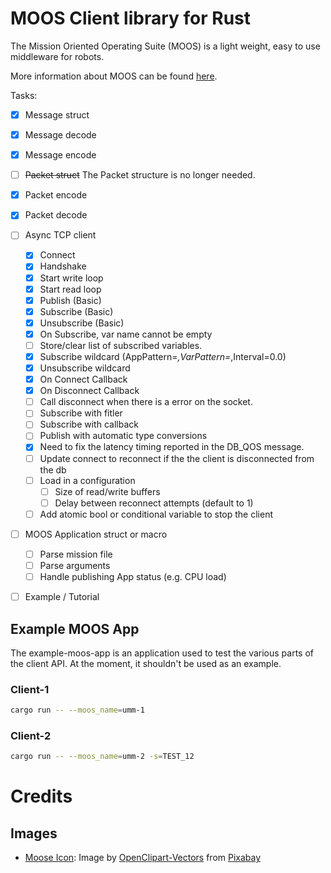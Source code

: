 # MOOS Client library for Rust

The Mission Oriented Operating Suite (MOOS) is a light weight, easy to use 
middleware for robots. 

More information about MOOS can be found 
[here](https://sites.google.com/site/moossoftware/). 

Tasks: 
- [x] Message struct
- [x] Message decode
- [x] Message encode
- [ ] ~~Packet struct~~ The Packet structure is no longer needed. 
- [x] Packet encode
- [x] Packet decode
- [ ] Async TCP client
    - [x] Connect
    - [x] Handshake
    - [x] Start write loop
    - [x] Start read loop
    - [x] Publish (Basic)
    - [x] Subscribe (Basic)
    - [x] Unsubscribe (Basic)
    - [x] On Subscribe, var name cannot be empty
    - [ ] Store/clear list of subscribed variables.
    - [x] Subscribe wildcard (AppPattern=*,VarPattern=*,Interval=0.0)
    - [x] Unsubscribe wildcard
    - [x] On Connect Callback
    - [x] On Disconnect Callback
    - [ ] Call disconnect when there is a error on the socket.
    - [ ] Subscribe with fitler
    - [ ] Subscribe with callback
    - [ ] Publish with automatic type conversions
    - [x] Need to fix the latency timing reported in the DB_QOS message.
    - [ ] Update connect to reconnect if the the client is disconnected 
          from the db
    - [ ] Load in a configuration
        - [ ] Size of read/write buffers
        - [ ] Delay between reconnect attempts (default to 1)
    - [ ] Add atomic bool or conditional variable to stop the client
- [ ] MOOS Application struct or macro
    - [ ] Parse mission file
    - [ ] Parse arguments
    - [ ] Handle publishing App status (e.g. CPU load)
- [ ] Example / Tutorial



## Example MOOS App
The example-moos-app is an application used to test the various parts of
the client API. At the moment, it shouldn't be used as an example.

### Client-1
```bash
cargo run -- --moos_name=umm-1
```

### Client-2
```bash
cargo run -- --moos_name=umm-2 -s=TEST_12
```


# Credits

## Images
- [Moose Icon](https://pixabay.com/vectors/deer-mammal-moose-antler-animal-159022/): Image by <a href="https://pixabay.com/users/openclipart-vectors-30363/?utm_source=link-attribution&amp;utm_medium=referral&amp;utm_campaign=image&amp;utm_content=159022">OpenClipart-Vectors</a> from <a href="https://pixabay.com/?utm_source=link-attribution&amp;utm_medium=referral&amp;utm_campaign=image&amp;utm_content=159022">Pixabay</a>



